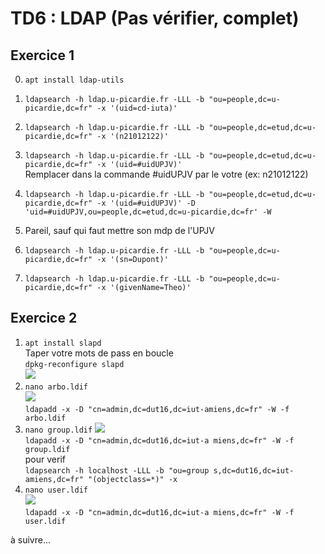 # TD6 : LDAP (Pas vérifier, complet)  
	
## Exercice 1  
	
0. `apt install ldap-utils`  
1. `ldapsearch -h ldap.u-picardie.fr -LLL -b "ou=people,dc=u-picardie,dc=fr" -x '(uid=cd-iuta)'`  
2. `ldapsearch -h ldap.u-picardie.fr -LLL -b "ou=people,dc=etud,dc=u-picardie,dc=fr" -x '(n21012122)'`  

3. `ldapsearch -h ldap.u-picardie.fr -LLL -b "ou=people,dc=etud,dc=u-picardie,dc=fr" -x '(uid=#uidUPJV)'`  
Remplacer dans la commande #uidUPJV par le votre (ex: n21012122)	
4. `ldapsearch -h ldap.u-picardie.fr -LLL -b "ou=people,dc=etud,dc=u-picardie,dc=fr" -x '(uid=#uidUPJV)' -D 'uid=#uidUPJV,ou=people,dc=etud,dc=u-picardie,dc=fr' -W`  
5. Pareil, sauf qui faut mettre son mdp de l'UPJV  
6. `ldapsearch -h ldap.u-picardie.fr -LLL -b "ou=people,dc=u-picardie,dc=fr" -x '(sn=Dupont)'`	
7. `ldapsearch -h ldap.u-picardie.fr -LLL -b "ou=people,dc=u-picardie,dc=fr" -x '(givenName=Theo)'`	
	
## Exercice 2	
1. `apt install slapd`  
Taper votre mots de pass en boucle	
`dpkg-reconfigure slapd`  
![](https://cdn.discordapp.com/attachments/951109270978576424/951126595349930044/unknown.png)  
2. `nano arbo.ldif`  
![](https://cdn.discordapp.com/attachments/951109270978576424/951129070505164800/unknown.png)  
`ldapadd -x -D "cn=admin,dc=dut16,dc=iut-amiens,dc=fr" -W -f arbo.ldif`  
3. `nano group.ldif` 
![](https://cdn.discordapp.com/attachments/951109270978576424/951130447029612645/unknown.png)  
`ldapadd -x -D "cn=admin,dc=dut16,dc=iut-a
miens,dc=fr" -W -f group.ldif`  
pour verif  
`ldapsearch -h localhost -LLL -b "ou=group
s,dc=dut16,dc=iut-amiens,dc=fr" "(objectclass=*)" -x`  
4. `nano user.ldif`  
![](https://cdn.discordapp.com/attachments/951109270978576424/951132276224315502/unknown.png)  
`ldapadd -x -D "cn=admin,dc=dut16,dc=iut-a
miens,dc=fr" -W -f user.ldif`  

à suivre...
